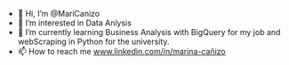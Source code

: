 - 👋 Hi, I’m @MariCanizo
- 👀 I’m interested in Data Anlysis
- 🌱 I’m currently learning Business Analysis with BigQuery for my job and webScraping in Python for the university.
- 📫 How to reach me www.linkedin.com/in/marina-cañizo
